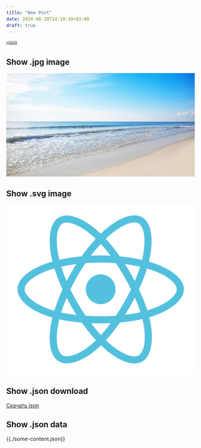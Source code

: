 ```yaml
---
title: "New Post"
date: 2020-08-20T14:19:39+03:00
draft: true
---
```


riiiiiii

## Show .jpg image

![Яхта парус](./78809294.jpg)

## Show .svg image

![React Logo](./react.svg)

## Show .json download

[Скачать json](./some-content.json)

## Show .json data

{{./some-content.json}}
